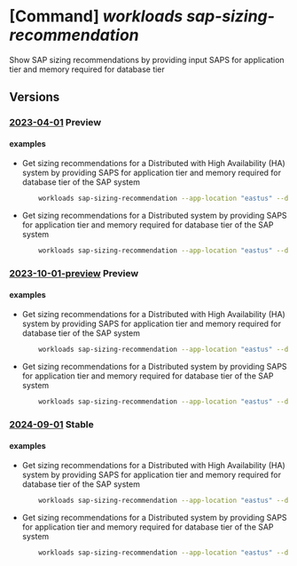 # [Command] _workloads sap-sizing-recommendation_

Show SAP sizing recommendations by providing input SAPS for application tier and memory required for database tier

## Versions

### [2023-04-01](/Resources/mgmt-plane/L3N1YnNjcmlwdGlvbnMve30vcHJvdmlkZXJzL21pY3Jvc29mdC53b3JrbG9hZHMvbG9jYXRpb25zL3t9L3NhcHZpcnR1YWxpbnN0YW5jZW1ldGFkYXRhL2RlZmF1bHQvZ2V0c2l6aW5ncmVjb21tZW5kYXRpb25z/2023-04-01.xml) **Preview**

<!-- mgmt-plane /subscriptions/{}/providers/microsoft.workloads/locations/{}/sapvirtualinstancemetadata/default/getsizingrecommendations 2023-04-01 -->

#### examples

- Get sizing recommendations for a Distributed with High Availability (HA) system by providing SAPS for application tier and memory required for database tier of the SAP system
    ```bash
        workloads sap-sizing-recommendation --app-location "eastus" --database-type "HANA" --db-memory 1024 --deployment-type "ThreeTier" --environment "Prod" --high-availability-type "AvailabilitySet" --sap-product "S4HANA" --saps 75000 --location "eastus2" --db-scale-method ScaleUp
    ```

- Get sizing recommendations for a Distributed system by providing SAPS for application tier and memory required for database tier of the SAP system
    ```bash
        workloads sap-sizing-recommendation --app-location "eastus" --database-type "HANA" --db-memory 1024 --deployment-type "ThreeTier" --environment "Prod" --sap-product "S4HANA" --saps 20000 --location "northeurope" --db-scale-method ScaleUp
    ```

### [2023-10-01-preview](/Resources/mgmt-plane/L3N1YnNjcmlwdGlvbnMve30vcHJvdmlkZXJzL21pY3Jvc29mdC53b3JrbG9hZHMvbG9jYXRpb25zL3t9L3NhcHZpcnR1YWxpbnN0YW5jZW1ldGFkYXRhL2RlZmF1bHQvZ2V0c2l6aW5ncmVjb21tZW5kYXRpb25z/2023-10-01-preview.xml) **Preview**

<!-- mgmt-plane /subscriptions/{}/providers/microsoft.workloads/locations/{}/sapvirtualinstancemetadata/default/getsizingrecommendations 2023-10-01-preview -->

#### examples

- Get sizing recommendations for a Distributed with High Availability (HA) system by providing SAPS for application tier and memory required for database tier of the SAP system
    ```bash
        workloads sap-sizing-recommendation --app-location "eastus" --database-type "HANA" --db-memory 1024 --deployment-type "ThreeTier" --environment "Prod" --high-availability-type "AvailabilitySet" --sap-product "S4HANA" --saps 75000 --location "eastus2" --db-scale-method ScaleUp
    ```

- Get sizing recommendations for a Distributed system by providing SAPS for application tier and memory required for database tier of the SAP system
    ```bash
        workloads sap-sizing-recommendation --app-location "eastus" --database-type "HANA" --db-memory 1024 --deployment-type "ThreeTier" --environment "Prod" --sap-product "S4HANA" --saps 20000 --location "northeurope" --db-scale-method ScaleUp
    ```

### [2024-09-01](/Resources/mgmt-plane/L3N1YnNjcmlwdGlvbnMve30vcHJvdmlkZXJzL21pY3Jvc29mdC53b3JrbG9hZHMvbG9jYXRpb25zL3t9L3NhcHZpcnR1YWxpbnN0YW5jZW1ldGFkYXRhL2RlZmF1bHQvZ2V0c2l6aW5ncmVjb21tZW5kYXRpb25z/2024-09-01.xml) **Stable**

<!-- mgmt-plane /subscriptions/{}/providers/microsoft.workloads/locations/{}/sapvirtualinstancemetadata/default/getsizingrecommendations 2024-09-01 -->

#### examples

- Get sizing recommendations for a Distributed with High Availability (HA) system by providing SAPS for application tier and memory required for database tier of the SAP system
    ```bash
        workloads sap-sizing-recommendation --app-location "eastus" --database-type "HANA" --db-memory 1024 --deployment-type "ThreeTier" --environment "Prod" --high-availability-type "AvailabilitySet" --sap-product "S4HANA" --saps 75000 --location "eastus2" --db-scale-method ScaleUp
    ```

- Get sizing recommendations for a Distributed system by providing SAPS for application tier and memory required for database tier of the SAP system
    ```bash
        workloads sap-sizing-recommendation --app-location "eastus" --database-type "HANA" --db-memory 1024 --deployment-type "ThreeTier" --environment "Prod" --sap-product "S4HANA" --saps 20000 --location "northeurope" --db-scale-method ScaleUp
    ```
